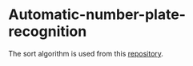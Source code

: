 # Automatic-number-plate-recognition

The sort algorithm is used from this [repository](https://github.com/abewley/sort).
